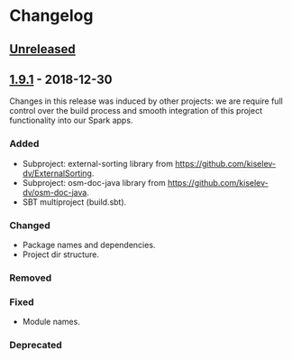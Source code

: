 # Changelog

## [Unreleased]

## [1.9.1] - 2018-12-30
Changes in this release was induced by other projects: we are require full control 
over the build process and smooth integration of this project functionality into our Spark apps.

### Added
- Subproject: external-sorting library from https://github.com/kiselev-dv/ExternalSorting.
- Subproject: osm-doc-java library from https://github.com/kiselev-dv/osm-doc-java.
- SBT multiproject (build.sbt).

### Changed 
- Package names and dependencies.
- Project dir structure.

### Removed

### Fixed
- Module names.

### Deprecated

[Unreleased]: https://github.com/vasnake/gazetteer/compare/v1.9.1...vasnake:osm-etl-lib
[1.9.1]: https://github.com/vasnake/gazetteer/compare/Gazetteer-1.9...v1.9.1
